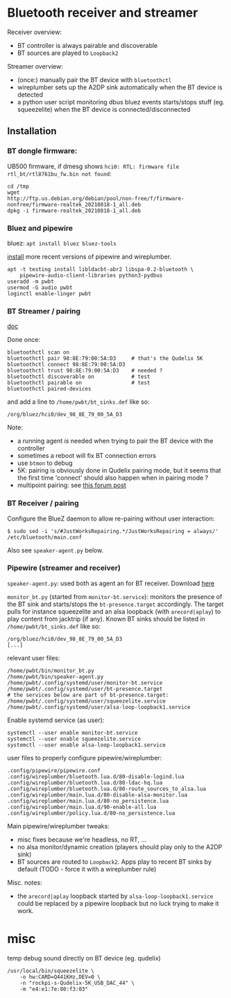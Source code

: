 # Bluetooth receiver and streamer

Receiver overview:
- BT controller is always pairable and discoverable
- BT sources are played to `Loopback2`

Streamer overview:

- (once:) manually pair the BT device with `bluetoothctl`
- wireplumber sets up the A2DP sink automatically when the BT device is detected
- a python user script monitoring dbus bluez events starts/stops stuff (eg.
  squeezelite) when the BT device is connected/disconnected

## Installation

### BT dongle firmware:

UB500 firmware, if dmesg shows
`hci0: RTL: firmware file rtl_bt/rtl8761bu_fw.bin not found`:

```
cd /tmp
wget
http://ftp.us.debian.org/debian/pool/non-free/f/firmware-nonfree/firmware-realtek_20210818-1_all.deb
dpkg -i firmware-realtek_20210818-1_all.deb
```

### Bluez and pipewire

bluez: `apt install bluez bluez-tools`

[install](pipewire_debian_testing.md) more recent versions of pipewire and
wireplumber.

```
apt -t testing install libldacbt-abr2 libspa-0.2-bluetooth \
    pipewire-audio-client-libraries python3-pydbus
useradd -m pwbt
usermod -G audio pwbt
loginctl enable-linger pwbt
```

### BT Streamer / pairing

[doc](https://www.makeuseof.com/manage-bluetooth-linux-with-bluetoothctl/)

Done once:

```
bluetoothctl scan on
bluetoothctl pair 98:8E:79:00:5A:D3     # that's the Qudelix 5K
bluetoothctl connect 98:8E:79:00:5A:D3
bluetoothctl trust 98:8E:79:00:5A:D3    # needed ?
bluetoothctl discoverable on            # test
bluetoothctl pairable on                # test
bluetoothctl paired-devices
```

and add a line to `/home/pwbt/bt_sinks.def` like so:

```
/org/bluez/hci0/dev_98_8E_79_00_5A_D3
```

Note:

- a running agent *is* needed when trying to pair the BT device with the
  controller
- sometimes a reboot will fix BT connection errors
- use `btmon` to debug
- 5K: pairing is obviously done in Qudelix pairing mode, but it seems that the
  first time 'connect' should also happen when in pairing mode ?
- multipoint pairing: see [this forum
  post](https://forum.qudelix.com/post/having-trouble-getting-multipoint-pairing-between-my-ipad-pro-and-my-iphone-12-max-12380165)


### BT Receiver / pairing

Configure the BlueZ daemon to allow re-pairing without user interaction:

```
$ sudo sed -i 's/#JustWorksRepairing.*/JustWorksRepairing = always/' /etc/bluetooth/main.conf
```

Also see `speaker-agent.py` below.


### Pipewire (streamer and receiver)

`speaker-agent.py`: used both as agent an for BT receiver. Download 
[here](https://github.com/fdanis-oss/pw_wp_bluetooth_rpi_speaker)

`monitor_bt.py` (started from `monitor-bt.service`): monitors the presence of
the BT sink and starts/stops the `bt-presence.target` accordingly. The target
pulls for instance squeezelite and an alsa loopback (with `arecord|aplay`) to
play content from jacktrip (if any).
Known BT sinks should be listed in `/home/pwbt/bt_sinks.def` like so:

```
/org/bluez/hci0/dev_98_8E_79_00_5A_D3
[...]
```



relevant user files:

```
/home/pwbt/bin/monitor_bt.py
/home/pwbt/bin/speaker-agent.py
/home/pwbt/.config/systemd/user/monitor-bt.service
/home/pwbt/.config/systemd/user/bt-presence.target
# the services below are part of bt-presence.target:
/home/pwbt/.config/systemd/user/squeezelite.service
/home/pwbt/.config/systemd/user/alsa-loop-loopback1.service
```

Enable systemd service (as user):

```
systemctl --user enable monitor-bt.service
systemctl --user enable squeezelite.service
systemctl --user enable alsa-loop-loopback1.service
```

user files to properly configure pipewire/wireplumber:

```
.config/pipewire/pipewire.conf
.config/wireplumber/bluetooth.lua.d/80-disable-logind.lua
.config/wireplumber/bluetooth.lua.d/80-ldac-hq.lua
.config/wireplumber/bluetooth.lua.d/80-route_sources_to_alsa.lua
.config/wireplumber/main.lua.d/80-disable-alsa-monitor.lua
.config/wireplumber/main.lua.d/80-no_persistence.lua
.config/wireplumber/main.lua.d/90-enable-all.lua
.config/wireplumber/policy.lua.d/80-no_persistence.lua
```

Main pipewire/wireplumber tweaks:

- misc fixes because we're headless, no RT, ...
- no alsa monitor/dynamic creation (players should play only to the A2DP sink)
- BT sources are routed to `Loopback2`. Apps play to recent BT sinks by default
  (TODO - force it with a wireplumber rule)

Misc. notes:

- the `arecord|aplay` loopback started by `alsa-loop-loopback1.service` could
  be replaced by a pipewire loopback but no luck trying to make it work.


# misc

temp debug sound directly on BT device (eg. qudelix)

```
/usr/local/bin/squeezelite \
    -o hw:CARD=Q441KHz,DEV=0 \
    -n "rockpi-s-Qudelix-5K_USB_DAC_44" \
    -m "e4:e1:7e:80:f3:03"
```
